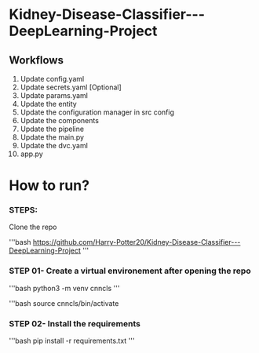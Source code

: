 # Kidney-Disease-Classifier---DeepLearning-Project


## Workflows

1. Update config.yaml
2. Update secrets.yaml [Optional]
3. Update params.yaml
4. Update the entity
5. Update the configuration manager in src config
6. Update the components
7. Update the pipeline
8. Update the main.py
9. Update the dvc.yaml
10. app.py

# How to run?

### STEPS:

Clone the repo

'''bash
https://github.com/Harry-Potter20/Kidney-Disease-Classifier---DeepLearning-Project
'''
### STEP 01- Create a virtual environement after opening the repo

'''bash
python3 -m venv cnncls
'''

'''bash
source cnncls/bin/activate

### STEP 02- Install the requirements

'''bash
pip install -r requirements.txt
'''